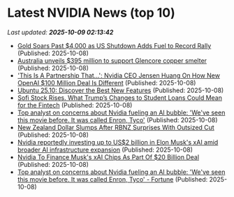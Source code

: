 # Latest NVIDIA News (top 10)
_Last updated: **2025-10-09 02:13:42**_

- [Gold Soars Past $4,000 as US Shutdown Adds Fuel to Record Rally](https://biztoc.com/x/46f080f7e5c03ef9) (Published: 2025-10-08)
- [Australia unveils $395 million to support Glencore copper smelter](https://biztoc.com/x/0a23cdb2516b0469) (Published: 2025-10-08)
- ['This Is A Partnership That...': Nvidia CEO Jensen Huang On How New OpenAI $100 Million Deal Is Different](https://www.ndtvprofit.com/technology/nvidias-partnership-with-chatgpt-maker-openai-jensen-huang-says-this-time-its-different) (Published: 2025-10-08)
- [Ubuntu 25.10: Discover the Best New Features](https://www.omgubuntu.co.uk/2025/10/ubuntu-25-10-new-features) (Published: 2025-10-08)
- [Sofi Stock Rises. What Trump’s Changes to Student Loans Could Mean for the Fintech](https://biztoc.com/x/2c98a6d0301b6cf3) (Published: 2025-10-08)
- [Top analyst on concerns about Nvidia fueling an AI bubble: 'We've seen this movie before. It was called Enron, Tyco'](https://biztoc.com/x/c539333b850b17fe) (Published: 2025-10-08)
- [New Zealand Dollar Slumps After RBNZ Surprises With Outsized Cut](https://biztoc.com/x/7e2a2611a218ea81) (Published: 2025-10-08)
- [Nvidia reportedly investing up to US$2 billion in Elon Musk's xAI amid broader AI infrastructure expansion](https://www.digitimes.com/news/a20251008VL202/nvidia-xai-investment-ai-infrastructure.html) (Published: 2025-10-08)
- [Nvidia To Finance Musk's xAI Chips As Part Of $20 Billion Deal](https://www.ndtvprofit.com/business/nvidia-to-finance-musks-xai-chips-as-part-of-20-billion-deal) (Published: 2025-10-08)
- [Top analyst on concerns about Nvidia fueling an AI bubble: 'We've seen this movie before. It was called Enron, Tyco' - Fortune](https://slashdot.org/firehose.pl?op=view&amp;id=179707482) (Published: 2025-10-08)
